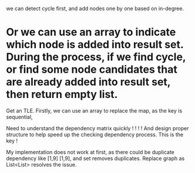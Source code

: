 
we can detect cycle first, and add nodes one by one based on in-degree.   

Or we can use an array to indicate which node is added into result set.   During the process, if we find cycle, or find some node candidates that are already added into result set, then return empty list.   
=======================================
Get an TLE. Firstly, we can use an array to replace the map, as the key is sequential, 
 
Need to understand the dependency matrix quickly ! ! ! ! And design proper structure to help speed up the checking dependency process.  This is the key !  

My implementation does not work at first, as there could be duplicate dependency like [1,9] [1,9], and set removes duplicates. Replace graph as List<List<Integer>> resolves the issue. 
